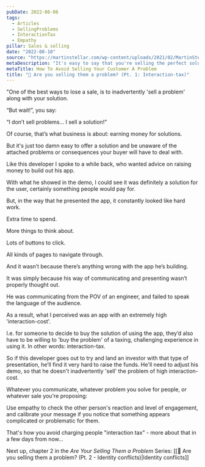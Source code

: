 ```yaml
---
pubDate: 2022-06-06
tags:
  - Articles
  - SellingProblems
  - InteractionTax
  - Empathy
pillar: Sales & selling
date: "2022-08-10"
source: "https://martinstellar.com/wp-content/uploads/2021/02/MartinStellar_Coaching_Selling-your-buyer-a-problem-if-you-dont-adjust-your-messaging-300x225.jpeg"
metaDescription: "It's easy to say that you're selling the perfect solutions. But how do you know you're selling a solution rather than a problem to your buyer? Find out here!"
metaTitle: How To Avoid Selling Your Customer A Problem
title: "📄 Are you selling them a problem? (Pt. 1: Interaction-tax)"
---
```


"One of the best ways to lose a sale, is to inadvertently 'sell a problem' along with your solution.

“But wait!”, you say:

“I don’t sell problems... I sell a solution!”

Of course, that’s what business is about: earning money for solutions.

But it's just too damn easy to offer a solution and be unaware of the attached problems or consequences your buyer will have to deal with.

Like this developer I spoke to a while back, who wanted advice on raising money to build out his app.

With what he showed in the demo, I could see it was definitely a solution for the user, certainly something people would pay for.

But, in the way that he presented the app, it constantly looked like hard work.

Extra time to spend.

More things to think about.

Lots of buttons to click.

All kinds of pages to navigate through.

And it wasn’t because there’s anything wrong with the app he’s building.

It was simply because his way of communicating and presenting wasn’t properly thought out.

He was communicating from the POV of an engineer, and failed to speak the language of the audience.

As a result, what I perceived was an app with an extremely high 'interaction-cost'.

I.e. for someone to decide to buy the solution of using the app, they’d also have to be willing to 'buy the problem' of a taxing, challenging experience in using it. In other words: interaction-tax.

So if this developer goes out to try and land an investor with that type of presentation, he’ll find it very hard to raise the funds. He'll need to adjust his demo, so that he doesn't inadvertently 'sell' the problem of high interaction-cost.

Whatever you communicate, whatever problem you solve for people, or whatever sale you're proposing:

Use empathy to check the other person's reaction and level of engagement, and calibrate your message if you notice that something appears complicated or problematic for them.

That's how you avoid charging people "interaction tax" - more about that in a few days from now...

Next up, chapter 2 in the *Are Your Selling Them a Problem* Series: [[📄 Are you selling them a problem? (Pt. 2 - Identity conflicts)|Identity conflicts]]